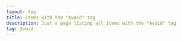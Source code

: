 ```yaml
---
layout: tag
title: Items with the "Avoid" tag
description: Just a page listing all items with the "Avoid" tag
tag: Avoid
---
```

